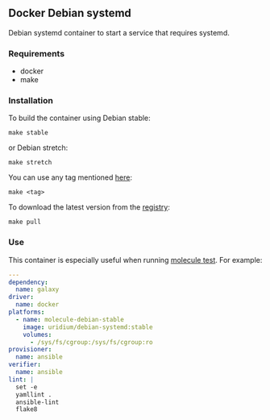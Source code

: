 Docker Debian systemd
--

Debian systemd container to start a service that requires systemd.

### Requirements

* docker
* make

### Installation

To build the container using Debian stable:

    make stable

or Debian stretch:

    make stretch

You can use any tag mentioned [here](https://hub.docker.com/_/debian):

    make <tag>

To download the latest version from the [registry](https://hub.docker.com/r/uridium/debian-systemd/):

    make pull

### Use

This container is especially useful when running [molecule test](https://molecule.readthedocs.io/en/latest/examples.html#systemd-container). For example:

```yaml
---
dependency:
  name: galaxy
driver:
  name: docker
platforms:
  - name: molecule-debian-stable
    image: uridium/debian-systemd:stable
    volumes:
      - /sys/fs/cgroup:/sys/fs/cgroup:ro
provisioner:
  name: ansible
verifier:
  name: ansible
lint: |
  set -e
  yamllint .
  ansible-lint
  flake8
```
